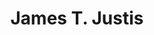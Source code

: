 ---
title: James T. Justis
redirect_from:
  - /people/James-Delisco-Beeks
  - /people/Delisco
  - /people/James-D-Beeks
  - /people/James-Beeks
layout: people
image: 
image_credit: 
image_alt: 
image_caption: 
birth_info:
  birth_name: James Beeks
details:
  Website: 
  Facebook:
  Twitter: 
  Instagram: 
  LinkedIn: 
  IBDB: James T. Justis | james-t-justis-532383
  IMDb: James Delisco Beeks | nm1950470
external_links:
  "Ross, Jacqueline. \"Singer finds approval in the footlights.\" The Florida Times-Union, City ed., sec. Lifestyle, 13 Aug. 1999, pp. E-1.": \media\news\Singer_finds_approval_in_the_footlights__Florida_Times-Union_The_Jacksonville_FL___August_13_1999__pE-1.pdf
---